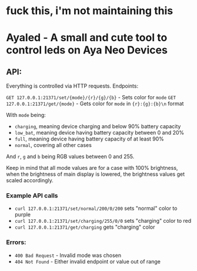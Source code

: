 # fuck this, i'm not maintaining this

# Ayaled - A small and cute tool to control leds on Aya Neo Devices

## API:
Everything is controlled via HTTP requests.
Endpoints:

`GET 127.0.0.1:21371/set/{mode}/{r}/{g}/{b}` - Sets color for `mode`
`GET 127.0.0.1:21371/get/{mode}` - Gets color for `mode` in `{r}:{g}:{b}\n` format

With `mode` being:
- `charging`, meaning device charging and below 90% battery capacity
- `low_bat`, meaning device having battery capacity between 0 and 20%
- `full`, meaning device having battery capacity of at least 90%
- `normal`, covering all other cases

And `r`, `g` and `b` being RGB values between 0 and 255.

Keep in mind that all mode values are for a case with 100% brightness,
when the brightness of main display is lowered, the brightness values get
scaled accordingly.

### Example API calls
- `curl 127.0.0.1:21371/set/normal/200/0/200` sets "normal" color to purple
- `curl 127.0.0.1:21371/set/charging/255/0/0` sets "charging" color to red
- `curl 127.0.0.1:21371/get/charging` gets "charging" color

### Errors:
- `400 Bad Request` - Invalid mode was chosen
- `404 Not Found` - Either invalid endpoint or value out of range
